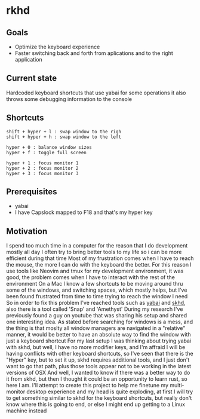 # rkhd

## Goals

- Optimize the keyboard experience
- Faster switching back and forth from aplications and to the right application

## Current state

Hardcoded keyboard shortcuts that use yabai for some operations
it also throws some debugging information to the console

## Shortcuts
```
shift + hyper + l : swap window to the righ
shift + hyper + h : swap window to the left

hyper + 0 : balance window sizes
hyper + f : toggle full screen

hyper + 1 : focus monitor 1
hyper + 2 : focus monitor 2
hyper + 3 : focus monitor 3
```

## Prerequisites

- yabai
- I have Capslock mapped to F18 and that's my hyper key

## Motivation

I spend too much time in a computer for the reason that I do development mostly all day
I often try to bring better tools to my life so i can be more efficient during that time
Most of my frustration comes when I have to reach the mouse, the more I can do with the keyboard the better.
For this reason I use tools like Neovim and tmux for my development environment, it was good, the problem comes when I have to interact with the rest of the environment
On a Mac I know a few shortcuts to be moving around thru some of the windows, and switching spaces, which mostly helps, but I've been found frustrated from time to time trying to reach the window I need
So in order to fix this problem I've reached tools such as [yabai](https://github.com/koekeishiya/yabai) and [skhd](https://github.com/koekeishiya/skhd), also there is a tool called 'Snap' and 'Amethyst'
During my research I've previously found a guy on youtube that was sharing his setup and shared one interesting idea.
As stated before searching for windows is a mess, and the thing is that moslty all window managers are navigated in a "relative" manner, it would be better to have an absolute way to find the window with just a keyboard shortcut
For my last setup I was thinking about trying yabai with skhd, but well, I have no more modifier keys, and I'm affraid I will be having conflicts with other keyboard shortcuts, so I've seen that there is the "Hyper" key, but to set it up, skhd requires additional tools, and I just don't want to go that path, plus those tools appear not to be working in the latest versions of OSX
And well, I wanted to know if there was a better way to do it from skhd, but then I thought it could be an opportunity to learn rust, so here I am.
I'll attempt to create this project to help me finetune my multi-monitor desktop experience and my head is quite exploding, at first I will try to get something similar to skhd for the keyboard shortcuts, but really don't know where this is going to end, or else I might end up getting to a Linux machine instead
